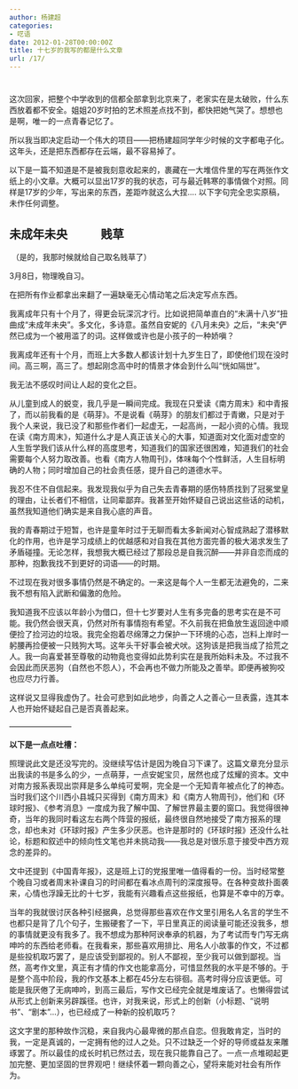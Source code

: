 ```yaml
---
author: 杨建超
categories:
- 呓语
date: 2012-01-28T00:00:00Z
title: 十七岁的我写的都是什么文章
url: /17/
---
```


# 

这次回家，把整个中学收到的信都全部拿到北京来了，老家实在是太破败，什么东西放着都不安全。姐姐20岁时拍的艺术照差点找不到，都快把她气哭了。想想也是啊，唯一的一点青春记忆了。

所以我当即决定启动一个伟大的项目——把杨建超同学年少时候的文字都电子化。这年头，还是把东西都存在云端，最不容易掉了。

以下是一篇不知道是不是被我刻意收起来的，裹藏在一大堆信件里的写在两张作文纸上的小文章。大概可以显出17岁的我的状态，可与最近韩寒的事情做个对照。同样是17岁的少年，写出来的东西，差距咋就这么大捏…. 以下字句完全忠实原稿，未作任何调整。

## 未成年未央            贱草

 （是的，我那时候就给自己取名贱草了）

3月8日，物理晚自习。

在把所有作业都拿出来翻了一遍缺毫无心情动笔之后决定写点东西。

我离成年只有十个月了，得更会玩深沉才行。比如说把简单直白的“未满十八岁”扭曲成“未成年未央”。多文化，多诗意。虽然自安妮的《八月未央》之后，“未央”俨然已成为一个被用滥了的词。这样做或许也是小孩子的一种娇嗔？

我离成年还有十个月，而班上大多数人都该计划十九岁生日了，即使他们现在没时间。高三啊，高三了。想起刚念高中时的情景才体会到什么叫“恍如隔世”。

我无法不感叹时间让人起的变化之巨。

从儿童到成人的蜕变，我几乎是一瞬间完成。我现在只爱读《南方周末》和中青报了，而以前我看的是《萌芽》。不是说看《萌芽》的朋友们都过于青嫩，只是对于我个人来说，我已没了和那些作者们一起虚无，一起高尚，一起小资的心情。我现在读《南方周末》，知道什么才是人真正该关心的大事，知道面对文化面对虚空的人生哲学我们该从什么样的高度思考，知道我们的国家还很困难，知道我们的社会需要每个人努力取改善。也看《南方人物周刊》，体味每个个性鲜活，人生目标明确的人物；同时增加自己的社会责任感，提升自己的道德水平。

我忍不住不自信起来。我发现我似乎为自己失去青春期的感伤特质找到了冠冕堂皇的理由，让长者们不相信，让同辈鄙弃。我甚至开始怀疑自己说出这些话的动机，虽然我知道他们确实是来自我心底的声音。

我的青春期过于短暂，也许是童年时过于无聊而看太多新闻对心智成熟起了潜移默化的作用，也许是学习成绩上的优越感和对自我在其他方面完善的极大渴求发生了矛盾碰撞。无论怎样，我想我大概已经过了那段总是自我沉醉——并非自恋而成的那种，抱歉我找不到更好的词语——的时期。

不过现在我对很多事情仍然是不确定的。一来这是每个人一生都无法避免的，二来我不想有陷入武断和偏激的危险。

我知道我不应该以年龄小为借口，但十七岁要对人生有多完备的思考实在是不可能。我仍然会很天真，仍然对所有事情抱有希望。不久前我在把鱼放生返回途中顺便捡了捡河边的垃圾。我完全抱着尽绵薄之力保护一下环境的心态，岂料上岸时一躬腰再捡便被一只贱狗大骂。这年头干好事会被犬吠。这狗该是把我当成了拾荒之人。我一向喜爱甚至尊敬的动物竟也变得如此势利实在是我所始料未及。不过我不会因此而厌恶狗（自然也不怨人），不会再也不做力所能及之善举。即便再被狗咬也应尽力行善。

这样说又显得我虚伪了。社会可悲到如此地步，向善之人之善心一旦表露，连其本人也开始怀疑起自己是否真善起来。

————————

**以下是一点点吐槽：**

照理说此文是还没写完的。没继续写估计是因为晚自习下课了。这篇文章充分显示出我读的书是多么的少，一点萌芽，一点安妮宝贝，居然也成了炫耀的资本。文中对南方报系表现出崇拜是多么单纯可爱啊，完全是一个无知青年被点化了的神态。当时我们这个川西小县城只买得到《南方周末》和《南方人物周刊》，他们和《环球时报》、《参考消息》一度成为我了解中国、了解世界最主要的窗口。我觉得很神奇，当年的我同时看这左右两个阵营的报纸，最终很自然地接受了南方报系的理念，却也未对《环球时报》产生多少厌恶。也许是那时的《环球时报》还没什么社论，标题和叙述中的倾向性文笔也并未挑动我——我总是对很乐意于接受中西方观念的差异的。

文中还提到《中国青年报》，这是班上订的党报里唯一值得看的一份。当时经常整个晚自习或者周末补课自习的时间都在看冰点周刊的深度报导。在各种变故扑面袭来，心情也浮躁无比的十七岁，我能有兴趣看点这些报纸，也算是不幸中的万幸。

当年的我就很讨厌各种引经据典，总觉得那些喜欢在作文里引用名人名言的学生不也都只是背了几个句子，生搬硬套了一下，平日里真正的阅读量可能还没我多，想的事情就更没有我多了。我不想成为那种阿谀奉承的机器，为了考试而专门写无病呻吟的东西给老师看。在我看来，那些喜欢用排比、用名人小故事的作文，不过都是些投机取巧罢了，是应该受到鄙视的。别人不鄙视，至少我可以做到鄙视。当然，高考作文里，真正有才情的作文也能拿高分，可惜显然我的水平是不够的。于是整个高中阶段，我的作文基本上都在45分左右徘徊。高考时得分应该更低。可能是我厌倦了无病呻吟，到高三最后，写作文已经完全就是堆废话了。也懒得尝试从形式上创新来另辟蹊径。也许，对我来说，形式上的创新（小标题、“说明书”、“剧本”…），也已经成了一种新的投机取巧？

这文字里的那种故作沉稳，来自我内心最卑微的那点自恋。但我敢肯定，当时的我，一定是真诚的，一定拥有他的过人之处。只不过缺乏一个好的导师或益友来雕琢罢了。所以最佳的成长时机已然过去，现在我只能靠自己了。一点一点堆砌起更加完整、更加坚固的世界观吧！继续怀着一颗向善之心，望将来能对社会有所作为。
